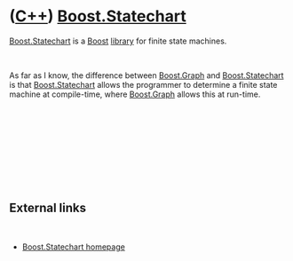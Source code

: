 # ([C++](Cpp.md)) [Boost.Statechart](CppStatechart.md)

[Boost.Statechart](CppStatechart.md) is a [Boost](CppBoost.md)
[library](CppLibrary.md) for finite state machines.

 

As far as I know, the difference between [Boost.Graph](CppGraph.md) and
[Boost.Statechart](CppStatechart.md) is that
[Boost.Statechart](CppStatechart.md) allows the programmer to determine
a finite state machine at compile-time, where
[Boost.Graph](CppGraph.md) allows this at run-time.

 

 

 

 

 

External links
--------------

 

-   [Boost.Statechart
    homepage](http://www.boost.org/doc/libs/1_43_0/libs/statechart/doc)

 

 

 

 

 

 

